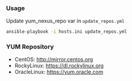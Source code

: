 ### Usage
Update yum_nexus_repo var in `update_repos.yml`

```bash
ansible-playbook -i hosts.ini update_repos.yml
```
### YUM Repository
- CentOS: http://mirror.centos.org
- RockyLinux: https://dl.rockylinux.org
- OracleLinux: https://yum.oracle.com 
